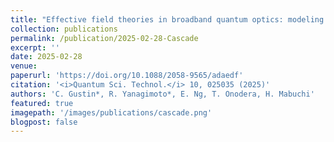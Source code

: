 ```yaml
---
title: "Effective field theories in broadband quantum optics: modeling phase modulation and two-photon loss from cascaded quadratic nonlinearities"
collection: publications
permalink: /publication/2025-02-28-Cascade
excerpt: ''
date: 2025-02-28
venue: 
paperurl: 'https://doi.org/10.1088/2058-9565/adaedf'
citation: '<i>Quantum Sci. Technol.</i> 10, 025035 (2025)'
authors: 'C. Gustin*, R. Yanagimoto*, E. Ng, T. Onodera, H. Mabuchi'
featured: true
imagepath: '/images/publications/cascade.png'
blogpost: false
---
```

